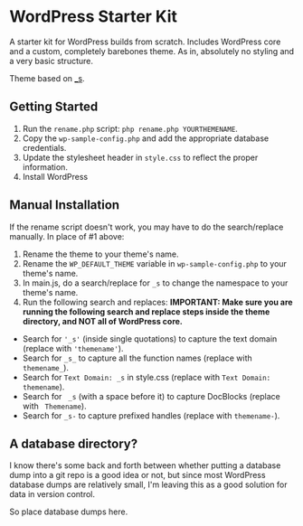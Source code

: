 WordPress Starter Kit
=====================

A starter kit for WordPress builds from scratch. Includes WordPress core and a custom, completely barebones theme. As in, absolutely no styling and a very basic structure.

Theme based on [_s](https://github.com/Automattic/_s/).

Getting Started
---------------
1. Run the `rename.php` script: `php rename.php YOURTHEMENAME`.
2. Copy the `wp-sample-config.php` and add the appropriate database credentials.
3. Update the stylesheet header in `style.css` to reflect the proper information.
4. Install WordPress

Manual Installation
-------------------

If the rename script doesn't work, you may have to do the search/replace manually. In place of #1 above:

1. Rename the theme to your theme's name.
2. Rename the `WP_DEFAULT_THEME` variable in `wp-sample-config.php` to your theme's name.
3. In main.js, do a search/replace for `_s` to change the namespace to your theme's name.
4. Run the following search and replaces: **IMPORTANT: Make sure you are running the following search and replace steps inside the theme directory, and NOT all of WordPress core.**
 * Search for `'_s'` (inside single quotations) to capture the text domain (replace with `'themename'`).
 * Search for `_s_` to capture all the function names (replace with `themename_`).
 * Search for `Text Domain: _s` in style.css (replace with `Text Domain: themename`).
 * Search for <code>&nbsp;_s</code> (with a space before it) to capture DocBlocks (replace with <code>&nbsp;Themename</code>).
 * Search for `_s-` to capture prefixed handles (replace with `themename-`).


A database directory?
---------------------

I know there's some back and forth between whether putting a database dump into a git repo is a good idea or not, but since most WordPress database dumps are relatively small, I'm leaving this as a good solution for data in version control.

So place database dumps here.

